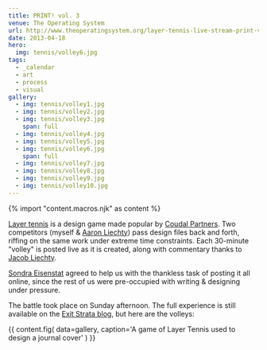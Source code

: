 ```yaml
---
title: PRINT! vol. 3
venue: The Operating System
url: http://www.theoperatingsystem.org/layer-tennis-live-stream-print-vol-3-ole/
date: 2013-04-18
hero:
  img: tennis/volley6.jpg
tags:
  - _calendar
  - art
  - process
  - visual
gallery:
  - img: tennis/volley1.jpg
  - img: tennis/volley2.jpg
  - img: tennis/volley3.jpg
    span: full
  - img: tennis/volley4.jpg
  - img: tennis/volley5.jpg
  - img: tennis/volley6.jpg
    span: full
  - img: tennis/volley7.jpg
  - img: tennis/volley8.jpg
  - img: tennis/volley9.jpg
  - img: tennis/volley10.jpg
---
```


{% import "content.macros.njk" as content %}

[Layer tennis](http://layertennis.com/)
is a design game
made popular by
[Coudal Partners](http://www.coudal.com/).
Two competitors (myself & [Aaron Liechty](http://aaronliechty.tumblr.com/))
pass design files back and forth,
riffing on the same work under extreme time constraints.
Each 30-minute "volley" is posted live as it is created,
along with commentary
thanks to [Jacob Liechty](http://jacobliechty.tumblr.com/).

[Sondra Eisenstat](http://sondraedesign.tumblr.com/)
agreed to help us
with the thankless task of posting it all online,
since the rest of us were pre-occupied
with writing & designing under pressure.

The battle took place on Sunday afternoon.
The full experience is still available
on the [Exit Strata blog][blog],
but here are the volleys:

[blog]: http://www.theoperatingsystem.org/layer-tennis-live-stream-print-vol-3-ole/

{{ content.fig(
  data=gallery,
  caption='A game of Layer Tennis used to design a journal cover'
) }}

